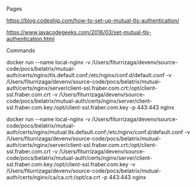 Pages

https://blog.codeship.com/how-to-set-up-mutual-tls-authentication/

https://www.javacodegeeks.com/2016/03/set-mutual-tls-authentication.html

Commands

docker run --name local-nginx -v /Users/fiturrizaga/devenv/source-code/pocs/belatrix/mutual-auth/certs/nginx/tls.default.conf:/etc/nginx/conf.d/default.conf -v /Users/fiturrizaga/devenv/source-code/pocs/belatrix/mutual-auth/certs/nginx/server/client-ssl.fraber.com.crt:/opt/client-ssl.fraber.com.crt -v /Users/fiturrizaga/devenv/source-code/pocs/belatrix/mutual-auth/certs/nginx/server/client-ssl.fraber.com.key:/opt/client-ssl.fraber.com.key -p 443:443 nginx

docker run --name local-nginx -v /Users/fiturrizaga/devenv/source-code/pocs/belatrix/mutual-auth/certs/nginx/mutual.tls.default.conf:/etc/nginx/conf.d/default.conf -v /Users/fiturrizaga/devenv/source-code/pocs/belatrix/mutual-auth/certs/nginx/server/client-ssl.fraber.com.crt:/opt/client-ssl.fraber.com.crt -v /Users/fiturrizaga/devenv/source-code/pocs/belatrix/mutual-auth/certs/nginx/server/client-ssl.fraber.com.key:/opt/client-ssl.fraber.com.key -v /Users/fiturrizaga/devenv/source-code/pocs/belatrix/mutual-auth/certs/nginx/ca/ca.crt:/opt/ca.crt -p 443:443 nginx